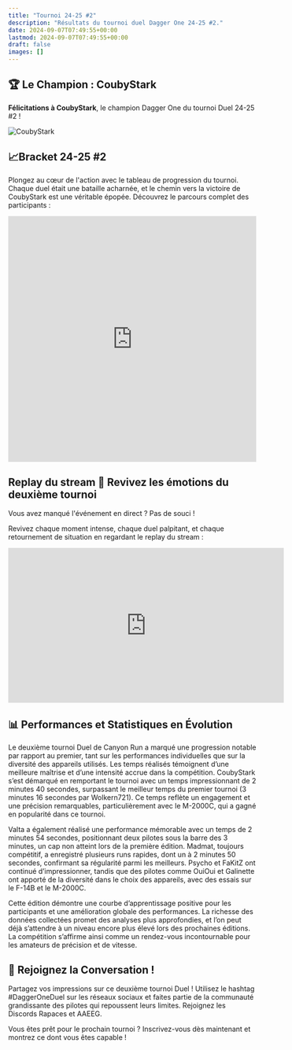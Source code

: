 ```yaml
---
title: "Tournoi 24-25 #2"
description: "Résultats du tournoi duel Dagger One 24-25 #2."
date: 2024-09-07T07:49:55+00:00
lastmod: 2024-09-07T07:49:55+00:00
draft: false
images: []
---
```


## 🏆 Le Champion : **CoubyStark**
**Félicitations à CoubyStark**, le champion Dagger One du tournoi Duel 24-25 #2 !

![CoubyStark](/images/pilot_CoubyStark.jpg)

## **📈Bracket 24-25 #2**
Plongez au cœur de l'action avec le tableau de progression du tournoi. Chaque duel était une bataille acharnée, et le chemin vers la victoire de CoubyStark est une véritable épopée. Découvrez le parcours complet des participants :

<iframe src="https://challonge.com/fr/o5yal1v6/module" width="100%" height="500" frameborder="0" scrolling="auto" allowtransparency="true"></iframe>


## **Replay du stream 🎥 Revivez les émotions du deuxième tournoi**
Vous avez manqué l'événement en direct ? Pas de souci !

Revivez chaque moment intense, chaque duel palpitant, et chaque retournement de situation en regardant le replay du stream : 
<iframe width="560" height="315" src="https://www.youtube.com/embed/nkaVi7lZZzY?si=005f-2N-tSoqIiI7" title="YouTube video player" frameborder="0" allow="accelerometer; autoplay; clipboard-write; encrypted-media; gyroscope; picture-in-picture; web-share" referrerpolicy="strict-origin-when-cross-origin" allowfullscreen></iframe>


## 📊 Performances et Statistiques en Évolution

Le deuxième tournoi Duel de Canyon Run a marqué une progression notable par rapport au premier, tant sur les performances individuelles que sur la diversité des appareils utilisés. Les temps réalisés témoignent d’une meilleure maîtrise et d’une intensité accrue dans la compétition. CoubyStark s’est démarqué en remportant le tournoi avec un temps impressionnant de 2 minutes 40 secondes, surpassant le meilleur temps du premier tournoi (3 minutes 16 secondes par Wolkern721). Ce temps reflète un engagement et une précision remarquables, particulièrement avec le M-2000C, qui a gagné en popularité dans ce tournoi.

Valta a également réalisé une performance mémorable avec un temps de 2 minutes 54 secondes, positionnant deux pilotes sous la barre des 3 minutes, un cap non atteint lors de la première édition. Madmat, toujours compétitif, a enregistré plusieurs runs rapides, dont un à 2 minutes 50 secondes, confirmant sa régularité parmi les meilleurs. Psycho et FaKitZ ont continué d’impressionner, tandis que des pilotes comme OuiOui et Galinette ont apporté de la diversité dans le choix des appareils, avec des essais sur le F-14B et le M-2000C.

Cette édition démontre une courbe d’apprentissage positive pour les participants et une amélioration globale des performances. La richesse des données collectées promet des analyses plus approfondies, et l’on peut déjà s’attendre à un niveau encore plus élevé lors des prochaines éditions. La compétition s’affirme ainsi comme un rendez-vous incontournable pour les amateurs de précision et de vitesse.


## 💬 Rejoignez la Conversation !
Partagez vos impressions sur ce deuxième tournoi Duel ! Utilisez le hashtag #DaggerOneDuel sur les réseaux sociaux et faites partie de la communauté grandissante des pilotes qui repoussent leurs limites. Rejoignez les Discords Rapaces et AAEEG.

Vous êtes prêt pour le prochain tournoi ? Inscrivez-vous dès maintenant et montrez ce dont vous êtes capable !